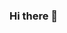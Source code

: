### Hi there 👋

<!--
**riasingh12/riasingh12** is a ✨ _special_ ✨ repository because its `README.md` (this file) appears on your GitHub profile.

Hola niños <internal screaming>
  Hi! I am Ria, a bit of a clumsy idiot who's trying her hand at coding.

- 🔭 I’m currently working on an anxiety reducing smp, and some bots for fun.
- 🌱 I’m currently learning about everything except what is taught in classroom.
- 🤔 I’m looking for help with the sorcery of debugging.
- 💬 Ask me about nothing please, I have anxiety. Sorry😔
- 📫 How to reach me: write me an email, it's pretty cool.
- 😄 Pronouns: she/her (but sometimes it because im dead inside)
- ⚡ Fun fact: used to be a big geek, still am; only difference is I shifted from novels to animanga

